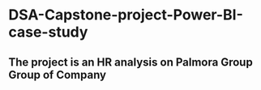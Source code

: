 # DSA-Capstone-project-Power-BI-case-study
## The project is an HR analysis on Palmora Group Group of Company

